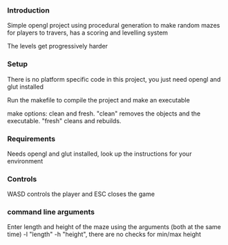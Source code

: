 ### Introduction
Simple opengl project using procedural generation to make random mazes for players to travers, has a scoring and levelling system

The levels get progressively harder


### Setup
There is no platform specific code in this project, you just need opengl and glut installed

Run the makefile to compile the project and make an executable

make options: clean and fresh. "clean" removes the objects and the executable. "fresh" cleans and rebuilds.


### Requirements
Needs opengl and glut installed, look up the instructions for your environment


### Controls
WASD controls the player and ESC closes the game


### command line arguments
Enter length and height of the maze using the arguments (both at the same time) -l "length" -h "height", there are no checks for min/max height
